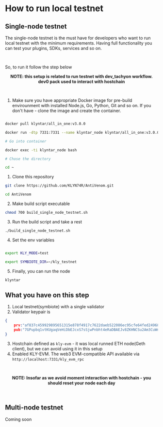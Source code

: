 # <b>How to run local testnet</b>

## Single-node testnet

The single-node testnet is the must have for developers who want to run local testnet with the minimum requirements. Having full functionality you can test your plugins, SDKs, services and so on.

</br>

So, to run it follow the step below

<div align="center">

<b>NOTE: this setup is related to run testnet with dev_tachyon workflow. dev0 pack used to interact with hostchain</b>

</div>
</br>

1. Make sure you have appropriate Docker image for pre-build envirounment with installed Node.js, Go, Python, Git and so on. If you don't have - clone the image and create the container.

```bash

docker pull klyntar/all_in_one:v3.0.0

docker run -dtp 7331:7331 --name klyntar_node klyntar/all_in_one:v3.0.0

# Go into container

docker exec -ti klyntar_node bash

# Chose the directory

cd ~

```

1. Clone this repository

```bash
git clone https://github.com/KLYN74R/AntiVenom.git

cd AntiVenom
```

2. Make build script executable

```bash
chmod 700 build_single_node_testnet.sh
```

3. Run the build script and take a rest

```bash
./build_single_node_testnet.sh
```

4. Set the env variables

```bash

export KLY_MODE=test

export SYMBIOTE_DIR=~/kly_testnet

```

5.  Finally, you can run the node

```bash
klyntar
```

## What you have on this step

1. Local testnet(symbiote) with a single validator
2. Validator keypair is

```json
{
    prv:"af837c459929895651315e878f4917c7622daeb522086ec95cfe64fed2496867",
    pub:"7GPupbq1vtKUgaqVeHiDbEJcxS7sSjwPnbht4eRaDBAEJv8ZKHNCSu2Am3CuWnHjta"
}
```
3. Hostchain defined as <code>kly-evm</code> - it was local runned ETH node(Geth client), but we can avoid using it in this setup
4. Enabled KLY-EVM. The web3 EVM-compatible API available via <code>http://localhost:7331/kly_evm_rpc</code>

</br>

<div align="center">

<b>NOTE: Insofar as we avoid moment interaction with hostchain - you should reset your node each day</b>

</div>

</br>

## Multi-node testnet

Coming soon